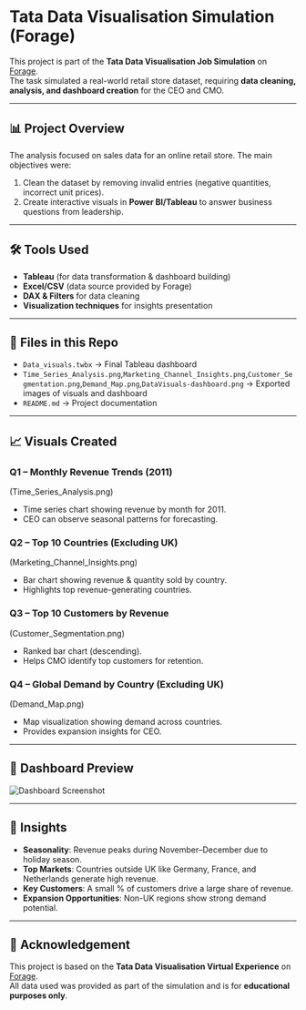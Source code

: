 # Tata Data Visualisation Simulation (Forage)

This project is part of the **Tata Data Visualisation Job Simulation** on [Forage](https://www.theforage.com/).  
The task simulated a real-world retail store dataset, requiring **data cleaning, analysis, and dashboard creation** for the CEO and CMO.

---

## 📊 Project Overview
The analysis focused on sales data for an online retail store. The main objectives were:
1. Clean the dataset by removing invalid entries (negative quantities, incorrect unit prices).
2. Create interactive visuals in **Power BI/Tableau** to answer business questions from leadership.

---

## 🛠️ Tools Used
- **Tableau** (for data transformation & dashboard building)  
- **Excel/CSV** (data source provided by Forage)  
- **DAX & Filters** for data cleaning  
- **Visualization techniques** for insights presentation  

---

## 📂 Files in this Repo
- `Data_visuals.twbx` → Final Tableau dashboard  
- `Time_Series_Analysis.png`,`Marketing_Channel_Insights.png`,`Customer_Segmentation.png`,`Demand_Map.png`,`DataVisuals-dashboard.png` → Exported images of visuals and dashboard  
- `README.md` → Project documentation  

---

## 📈 Visuals Created

### **Q1 – Monthly Revenue Trends (2011)**
  (Time_Series_Analysis.png) 
- Time series chart showing revenue by month for 2011.
- CEO can observe seasonal patterns for forecasting.

### **Q2 – Top 10 Countries (Excluding UK)**
  (Marketing_Channel_Insights.png)
- Bar chart showing revenue & quantity sold by country.
- Highlights top revenue-generating countries.

### **Q3 – Top 10 Customers by Revenue**
  (Customer_Segmentation.png)
- Ranked bar chart (descending).
- Helps CMO identify top customers for retention.

### **Q4 – Global Demand by Country (Excluding UK)**
  (Demand_Map.png)
- Map visualization showing demand across countries.
- Provides expansion insights for CEO.

---

## 📸 Dashboard Preview
![Dashboard Screenshot](DataVisuals-dashboard.png)

---

## 🚀 Insights
- **Seasonality**: Revenue peaks during November–December due to holiday season.  
- **Top Markets**: Countries outside UK like Germany, France, and Netherlands generate high revenue.  
- **Key Customers**: A small % of customers drive a large share of revenue.  
- **Expansion Opportunities**: Non-UK regions show strong demand potential.  

---

## 📜 Acknowledgement
This project is based on the **Tata Data Visualisation Virtual Experience** on [Forage](https://www.theforage.com/).  
All data used was provided as part of the simulation and is for **educational purposes only**.

